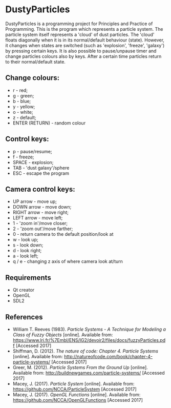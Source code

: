 # DustyParticles
DustyParticles is a programming project for Principles and Practice of Programming.
This is the program which represents a particle system.
The particle system itself represents a 'cloud' of dust particles.
The 'cloud' floats diagonally when it is in its normal/default behaviour (state).
However, it changes when states are switched (such as 'explosion', 'freeze', 'galaxy')
by pressing certain keys.
It is also possible to pause/unpause timer and change particles colours also by keys.
After a certain time particles return to their normal/default state.
## Change colours:

- r - red; 
- g - green; 
- b - blue; 
- y - yellow; 
- o - white; 
- z - default; 
- ENTER (RETURN) - random colour

## Control keys:

- p - pause/resume; 
- f - freeze;
- SPACE - explosion; 
- TAB - 'dust galaxy'/sphere
- ESC - escape the program

## Camera control keys:

- UP arrow - move up; 
- DOWN arrow - move down; 
- RIGHT arrow - move right; 
- LEFT arrow - move left;
- 1 - 'zoom in'/move closer; 
- 2 - 'zoom out'/move farther; 
- 0 - return camera to the default position/look at
- w - look up; 
- s - look down; 
- d - look right; 
- a - look left; 
- q / e - changing z axis of where camera look at/turn

## Requirements
- Qt creator
- OpenGL
- SDL2

## References
- William T. Reeves (1983). *Particle Systems - A Technique for Modeling a Class of Fuzzy Objects* [online]. Available from: https://www.lri.fr/%7Embl/ENS/IG2/devoir2/files/docs/fuzzyParticles.pdf [Accessed 2017]
- Shiffman, D. (2012). *The nature of code: Chapter 4. Particle Systems* [online]. Available from: http://natureofcode.com/book/chapter-4-particle-systems/ [Accessed 2017]
- Greer, M. (2012). *Particle Systems From the Ground Up* [online]. Available from: http://buildnewgames.com/particle-systems/ [Accessed 2017]
- Macey, J. (2017). *Particle System* [online]. Available from: https://github.com/NCCA/ParticleSystem [Accessed 2017]
- Macey, J. (2017). *OpenGL Functions* [online]. Available from: https://github.com/NCCA/OpenGLFunctions [Accessed 2017]

